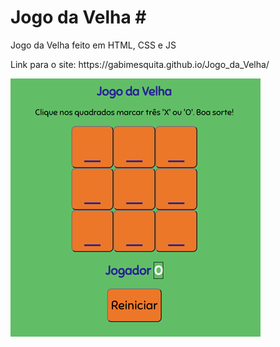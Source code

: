 # Jogo da Velha #️

<p>Jogo da Velha feito em HTML, CSS e JS</p>

<p>Link para o site: https://gabimesquita.github.io/Jogo_da_Velha/</p>

<img src="jogovelha.png">
